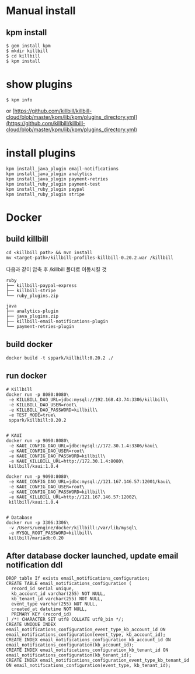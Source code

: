 # Manual install

## kpm install

```
$ gem install kpm
$ mkdir killbill
$ cd killbill
$ kpm install
```

# show plugins

```
$ kpm info
```

or [https://github.com/killbill/killbill-cloud/blob/master/kpm/lib/kpm/plugins_directory.yml](https://github.com/killbill/killbill-cloud/blob/master/kpm/lib/kpm/plugins_directory.yml)

# install plugins

```
kpm install_java_plugin email-notifications
kpm install_java_plugin analytics
kpm install_java_plugin payment-retries
kpm install_ruby_plugin payment-test
kpm install_ruby_plugin paypal
kpm install_ruby_plugin stripe
```

# Docker

## build killbill

```
cd <killbill path> && mvn install
mv <target-path>/killbill-profiles-killbill-0.20.2.war /killbill
```

다음과 같이 압축 후 /killbill 폴더로 이동시킬 것

```
ruby
├── killbill-paypal-express
├── killbill-stripe
└── ruby_plugins.zip

java
├── analytics-plugin
├── java_plugins.zip
├── killbill-email-notifications-plugin
└── payment-retries-plugin
``` 

## build docker

```
docker build -t sppark/killbill:0.20.2 ./
```

## run docker

```
# Killbill
docker run -p 8080:8080\
 -e KILLBILL_DAO_URL=jdbc:mysql://192.168.43.74:3306/killbill\
 -e KILLBILL_DAO_USER=root\
 -e KILLBILL_DAO_PASSWORD=killbill\
 -e TEST_MODE=true\
 sppark/killbill:0.20.2
 

# KAUI
docker run -p 9090:8080\
 -e KAUI_CONFIG_DAO_URL=jdbc:mysql://172.30.1.4:3306/kaui\
 -e KAUI_CONFIG_DAO_USER=root\
 -e KAUI_CONFIG_DAO_PASSWORD=killbill\
 -e KAUI_KILLBILL_URL=http://172.30.1.4:8080\
 killbill/kaui:1.0.4
 
docker run -p 9090:8080\
 -e KAUI_CONFIG_DAO_URL=jdbc:mysql://121.167.146.57:12001/kaui\
 -e KAUI_CONFIG_DAO_USER=root\
 -e KAUI_CONFIG_DAO_PASSWORD=killbill\
 -e KAUI_KILLBILL_URL=http://121.167.146.57:12002\
 killbill/kaui:1.0.4 
 
 
# Database
docker run -p 3306:3306\
 -v /Users/uengine/docker/killbill:/var/lib/mysql\
 -e MYSQL_ROOT_PASSWORD=killbill\
 killbill/mariadb:0.20 
```

## After database docker launched, update email notification ddl

```
DROP table If exists email_notifications_configuration;
CREATE TABLE email_notifications_configuration (
  record_id serial unique,
  kb_account_id varchar(255) NOT NULL,
  kb_tenant_id varchar(255) NOT NULL,
  event_type varchar(255) NOT NULL,
  created_at datetime NOT NULL,
  PRIMARY KEY (record_id)
) /*! CHARACTER SET utf8 COLLATE utf8_bin */;
CREATE UNIQUE INDEX email_notifications_configuration_event_type_kb_account_id ON email_notifications_configuration(event_type, kb_account_id);
CREATE INDEX email_notifications_configuration_kb_account_id ON email_notifications_configuration(kb_account_id);
CREATE INDEX email_notifications_configuration_kb_tenant_id ON email_notifications_configuration(kb_tenant_id);
CREATE INDEX email_notifications_configuration_event_type_kb_tenant_id ON email_notifications_configuration(event_type, kb_tenant_id);
```


